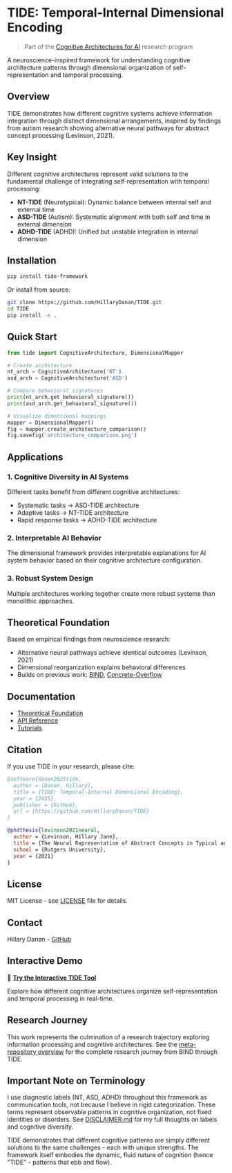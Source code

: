 # TIDE: Temporal-Internal Dimensional Encoding

> Part of the [Cognitive Architectures for AI](https://github.com/HillaryDanan/cognitive-architectures-ai) research program


A neuroscience-inspired framework for understanding cognitive architecture patterns through dimensional organization of self-representation and temporal processing.

## Overview

TIDE demonstrates how different cognitive systems achieve information integration through distinct dimensional arrangements, inspired by findings from autism research showing alternative neural pathways for abstract concept processing (Levinson, 2021).

## Key Insight

Different cognitive architectures represent valid solutions to the fundamental challenge of integrating self-representation with temporal processing:

- **NT-TIDE** (Neurotypical): Dynamic balance between internal self and external time
- **ASD-TIDE** (Autism): Systematic alignment with both self and time in external dimension  
- **ADHD-TIDE** (ADHD): Unified but unstable integration in internal dimension

## Installation

```bash
pip install tide-framework
```

Or install from source:

```bash
git clone https://github.com/HillaryDanan/TIDE.git
cd TIDE
pip install -e .
```

## Quick Start

```python
from tide import CognitiveArchitecture, DimensionalMapper

# Create architecture
nt_arch = CognitiveArchitecture('NT')
asd_arch = CognitiveArchitecture('ASD')

# Compare behavioral signatures
print(nt_arch.get_behavioral_signature())
print(asd_arch.get_behavioral_signature())

# Visualize dimensional mappings
mapper = DimensionalMapper()
fig = mapper.create_architecture_comparison()
fig.savefig('architecture_comparison.png')
```

## Applications

### 1. Cognitive Diversity in AI Systems
Different tasks benefit from different cognitive architectures:
- Systematic tasks → ASD-TIDE architecture
- Adaptive tasks → NT-TIDE architecture  
- Rapid response tasks → ADHD-TIDE architecture

### 2. Interpretable AI Behavior
The dimensional framework provides interpretable explanations for AI system behavior based on their cognitive architecture configuration.

### 3. Robust System Design
Multiple architectures working together create more robust systems than monolithic approaches.

## Theoretical Foundation

Based on empirical findings from neuroscience research:
- Alternative neural pathways achieve identical outcomes (Levinson, 2021)
- Dimensional reorganization explains behavioral differences
- Builds on previous work: [BIND](https://github.com/HillaryDanan/BIND), [Concrete-Overflow](https://github.com/HillaryDanan/concrete-overflow-detector)

## Documentation

- [Theoretical Foundation](docs/theoretical_foundation.md)
- [API Reference](docs/api_reference.md)
- [Tutorials](docs/tutorials/)

## Citation

If you use TIDE in your research, please cite:

```bibtex
@software{danan2025tide,
  author = {Danan, Hillary},
  title = {TIDE: Temporal-Internal Dimensional Encoding},
  year = {2025},
  publisher = {GitHub},
  url = {https://github.com/HillaryDanan/TIDE}
}

@phdthesis{levinson2021neural,
  author = {Levinson, Hillary Jane},
  title = {The Neural Representation of Abstract Concepts in Typical and Atypical Cognition},
  school = {Rutgers University},
  year = {2021}
}
```

## License

MIT License - see [LICENSE](LICENSE) file for details.

## Contact

Hillary Danan - [GitHub](https://github.com/HillaryDanan)


## Interactive Demo

🚀 **[Try the Interactive TIDE Tool](https://hillarydanan.github.io/TIDE/tide_interactive.html)**

Explore how different cognitive architectures organize self-representation and temporal processing in real-time.


## Research Journey

This work represents the culmination of a research trajectory exploring information processing and cognitive architectures. See the [meta-repository overview](meta-repository.md) for the complete research journey from BIND through TIDE.


## Important Note on Terminology

I use diagnostic labels (NT, ASD, ADHD) throughout this framework as communication tools, not because I believe in rigid categorization. These terms represent observable patterns in cognitive organization, not fixed identities or disorders. See [DISCLAIMER.md](DISCLAIMER.md) for my full thoughts on labels and cognitive diversity.

TIDE demonstrates that different cognitive patterns are simply different solutions to the same challenges - each with unique strengths. The framework itself embodies the dynamic, fluid nature of cognition (hence "TIDE" - patterns that ebb and flow).
